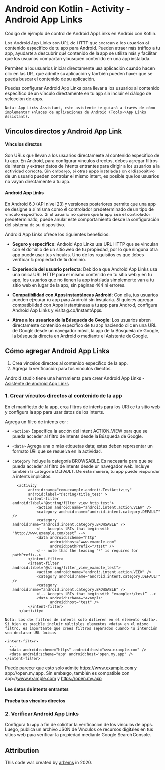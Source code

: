 # Android con Kotlin - Activity - Android App Links

Código de ejemplo de control de Android App Links en Android con Kotlin.

Los Android App Links son URL de HTTP que acercan a los usuarios al contenido específico de tu app para Android. Pueden atraer más tráfico a tu app, ayudarte a descubrir qué contenido de la app se utiliza más y facilitar que los usuarios compartan y busquen contenido en una app instalada.

Permiten a los usuarios iniciar directamente una aplicación cuando hacen clic en las URL que admite su aplicación y también pueden hacer que se pueda buscar el contenido de su aplicación.

Puedes configurar Android App Links para llevar a los usuarios al contenido específico de un vínculo directamente en tu app sin incluir el diálogo de selección de apps.

`Nota: App Links Assistant, este asistente te guiará a través de cómo implementar enlaces de aplicaciones de Android (Tools->App Links Assistant).`

## Vinculos directos y Android App Link

#### Vínculos directos 
Son URLs que llevan a los usuarios directamente al contenido específico de tu app. En Android, para configurar vínculos directos, debes agregar filtros de intents y extraer datos de intents entrantes para dirigir a los usuarios a la actividad correcta.
Sin embargo, si otras apps instaladas en el dispositivo de un usuario pueden controlar el mismo intent, es posible que los usuarios no vayan directamente a tu app.

#### Android App Links 
En Android 6.0 (API nivel 23) y versiones posteriores permite que una app se designe a sí misma como el controlador predeterminado de un tipo de vínculo específico. Si el usuario no quiere que la app sea el controlador predeterminado, puede anular este comportamiento desde la configuración del sistema de su dispositivo.

Android App Links ofrece los siguientes beneficios:

* **Seguro y específico**: Android App Links usa URL HTTP que se vinculan con el dominio de un sitio web de tu propiedad, por lo que ninguna otra app puede usar tus vínculos. Uno de los requisitos es que debes verificar la propiedad de tu dominio.

* **Experiencia del usuario perfecta**: Debido a que Android App Links usa una única URL HTTP para el mismo contenido en tu sitio web y en tu app, los usuarios que no tienen la app instalada simplemente van a tu sitio web en lugar de la app, sin páginas 404 ni errores.

* **Compatibilidad con Apps instantáneas Android**: Con ella, tus usuarios pueden ejecutar tu app para Android sin instalarla. Si quieres agregar compatibilidad con Apps instantáneas a tu app para Android, configura Android App Links y visita g.co/InstantApps.

* **Atrae a los usuarios de la Búsqueda de Google**: Los usuarios abren directamente contenido específico de tu app haciendo clic en una URL de Google desde un navegador móvil, la app de la Búsqueda de Google, la búsqueda directa en Android o mediante el Asistente de Google.

## Cómo agregar Android App Links

1. Crea vínculos directos al contenido específico de la app.
2. Agrega la verificación para tus vínculos directos.

Android studio tiene una herramienta para crear Android App Links - [Asistente de Android App Links](https://developer.android.com/studio/write/app-link-indexing)

### 1. Crear vínculos directos al contenido de la app
En el manifiesto de la app, crea filtros de intents para los URI de tu sitio web y configura la app para usar datos de los intents.

Agrega un filtro de intents con:
* `<action>`
Especifica la acción del intent ACTION_VIEW para que se pueda acceder al filtro de intents desde la Búsqueda de Google.

* `<data>`
Agrega una o más etiquetas data; estas deben representar un formato URI que se resuelva en la actividad.

* `category`
Incluye la categoría BROWSABLE. Es necesaria para que se pueda acceder al filtro de intents desde un navegador web.
Incluye también la categoría DEFAULT. De esta manera, tu app puede responder a intents implícitos.

        <activity
             android:name="com.example.android.TestActivity"
             android:label="@string/title_test" >
             <intent-filter android:label="@string/filter_view_http_test">
                 <action android:name="android.intent.action.VIEW" />
                 <category android:name="android.intent.category.DEFAULT" />
                 <category android:name="android.intent.category.BROWSABLE" />
                 <!-- Accepts URIs that begin with "http://www.example.com/test” -->
                 <data android:scheme="http"
                       android:host="www.example.com"
                       android:pathPrefix="/test" />
                 <!-- note that the leading "/" is required for pathPrefix-->
             </intent-filter>
             <intent-filter android:label="@string/filter_view_example_test">
                 <action android:name="android.intent.action.VIEW" />
                 <category android:name="android.intent.category.DEFAULT" />
                 <category android:name="android.intent.category.BROWSABLE" />
                 <!-- Accepts URIs that begin with "example://test” -->
                 <data android:scheme="example"
                       android:host="test" />
             </intent-filter>
         </activity>

`Nota: Los dos filtros de intents solo difieren en el elemento <data>. Si bien es posible incluir múltiples elementos <data> en el mismo filtro, es importante que crees filtros separados cuando tu intención sea declarar URL únicas`

    <intent-filter>
      ...
      <data android:scheme="https" android:host="www.example.com" />
      <data android:scheme="app" android:host="open.my.app" />
    </intent-filter>

Puede parecer que esto solo admite https://www.example.com y app://open.my.app. Sin embargo, también es compatible con app://www.example.com y https://open.my.app

#### Lee datos de intents entrantes

#### Prueba tus vínculos directos

### 2. Verificar Android App Links

Configura tu app a fin de solicitar la verificación de los vínculos de apps. Luego, publica un archivo JSON de Vínculos de recursos digitales en tus sitios web para verificar la propiedad mediante Google Search Console.


## Attribution

This code was created by [arbems](https://github.com/arbems) in 2020.
